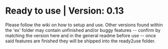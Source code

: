 # Ready to use |  Version: 0.13

Please follow the wiki on how to setup and use. Other versions found within the 'ex' folder may contain unfinished and/or buggy features -- confirm by matching the version here and in the general readme before use -- once said features are finished they will be shipped into the ready2use folder.
